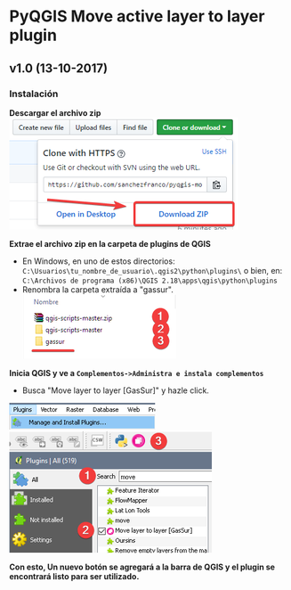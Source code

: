 # PyQGIS Move active layer to layer plugin

## v1.0 (13-10-2017)

### Instalación

**Descargar el archivo zip**  
![pyqgis plugin](tutorial/1.png)

**Extrae el archivo zip en la carpeta de plugins de QGIS**  
  * En Windows, en uno de estos directorios: 
    `C:\Usuarios\tu_nombre_de_usuario\.qgis2\python\plugins\` 
    o bien, en:  
    `C:\Archivos de programa (x86)\QGIS 2.18\apps\qgis\python\plugins`
  * Renombra la carpeta extraída a "gassur".  
![pyqgis plugin](tutorial/2.png)  

**Inicia QGIS y ve a `Complementos->Administra e instala complementos`** 
  * Busca "Move layer to layer [GasSur]" y hazle click.  

![pyqgis plugin](tutorial/3.png)  
![pyqgis plugin](tutorial/4.png)    

**Con esto, Un nuevo botón se agregará a la barra de QGIS y el plugin se encontrará listo para ser utilizado.**  


